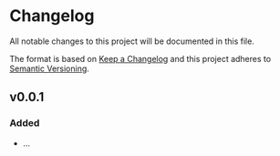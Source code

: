 # Changelog

All notable changes to this project will be documented in this file.

The format is based on [Keep a Changelog][keepachangelog] and this project adheres to [Semantic Versioning][semver].

## v0.0.1

### Added

- ...

[keepachangelog]:https://keepachangelog.com/en/1.0.0/
[semver]:https://semver.org/spec/v2.0.0.html
